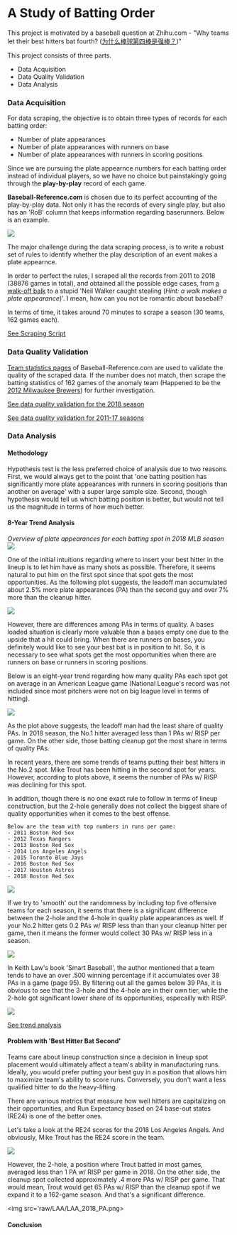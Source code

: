 # A Study of Batting Order

This project is motivated by a baseball question at Zhihu.com - "Why teams let their best hitters bat fourth? ([为什么棒球第四棒是强棒？](https://www.zhihu.com/question/269068185))"


This project consists of three parts.
- Data Acquisition
- Data Quality Validation
- Data Analysis 

### Data Acquisition
For data scraping, the objective is to obtain three types of records for each batting order:
- Number of plate appearances
- Number of plate appearances with runners on base
- Number of plate appearances with runners in scoring positions

Since we are pursuing the plate appearnce numbers for each batting order instead of individual players, so we have no choice but painstakingly going through the **play-by-play** record of each game.

**Baseball-Reference.com** is chosen due to its perfect accounting of the play-by-play data. Not only it has the records of every single play, but also has an 'RoB' column that keeps information regarding baserunners. Below is an example.

<img src='static/play_by_play_example.png'>

The major challenge during the data scraping process, is to write a robust set of rules to identify whether the play description of an event makes a plate appearnce. 

In order to perfect the rules, I scraped all the records from 2011 to 2018 (38876 games in total), and obtained all the possible edge cases, from [a walk-off balk](https://www.baseball-reference.com/boxes/LAN/LAN201506180.shtml) to a stupid 'Neil Walker caught stealing (*Hint: a walk makes a plate appearance*)'. I mean, how can you not be romantic about baseball? 

In terms of time, it takes around 70 minutes to scrape a season (30 teams, 162 games each).

[See Scraping Script](https://github.com/xulianrenzoku/battingorder/blob/master/batting_order.py)

### Data Quality Validation
[Team statistics pages](https://www.baseball-reference.com/leagues/MLB/2018.shtml) of Baseball-Reference.com are used to validate the quality of the scraped data. If the number does not match, then scrape the batting statistics of 162 games of the anomaly team (Happened to be the [2012 Milwaukee Brewers](https://github.com/xulianrenzoku/battingorder/blob/master/batting_order_data_scraping_quality_validation.ipynb)) for further investigation.

[See data quality validation for the 2018 season](https://github.com/xulianrenzoku/battingorder/blob/master/batting_order_data_scraping_example_2018.ipynb)

[See data quality validation for 2011-17 seasons](https://github.com/xulianrenzoku/battingorder/blob/master/batting_order_data_scraping_quality_validation.ipynb)

### Data Analysis

#### Methodology
Hypothesis test is the less preferred choice of analysis due to two reasons. First, we would always get to the point that 'one batting position has significantly more plate appearances with runners in scoring positions than another on average' with a super large sample size. Second, though hypothesis would tell us which batting position is better, but would not tell us the magnitude in terms of how much better.

#### 8-Year Trend Analysis

*Overview of plate appearances for each batting spot in 2018 MLB season*
<img src='raw/2018_season.png'>

One of the initial intuitions regarding where to insert your best hitter in the lineup is to let him have as many shots as possible. Therefore, it seems natural to put him on the first spot since that spot gets the most opportunities. As the following plot suggests, the leadoff man accumulated about 2.5% more plate appearances (PA) than the second guy and over 7% more than the cleanup hitter.

<img src='raw/MLB_PA_sum.png'>

However, there are differences among PAs in terms of quality. A bases loaded situation is clearly more valuable than a bases empty one due to the upside that a hit could bring. When there are runners on bases, you definitely would like to see your best bat is in position to hit. So, it is necessary to see what spots get the most opportunities when there are runners on base or runners in scoring positions. 
    
Below is an eight-year trend regarding how many quality PAs each spot got on average in an American League game (National League's record was not included since most pitchers were not on big league level in terms of hitting).

<img src='raw/AL_OB_RISP_mean.jpg'>

As the plot above suggests, the leadoff man had the least share of quality PAs. In 2018 season, the No.1 hitter averaged less than 1 PAs w/ RISP per game. On the other side, those batting cleanup got the most share in terms of quality PAs.

In recent years, there are some trends of teams putting their best hitters in the No.2 spot. Mike Trout has been hitting in the second spot for years. However, according to plots above, it seems the number of PAs w/ RISP was declining for this spot.

In addition, though there is no one exact rule to follow in terms of lineup construction, but the 2-hole generally does not collect the biggest share of quality opportunities when it comes to the best offense. 

```
Below are the team with top numbers in runs per game:
- 2011 Boston Red Sox
- 2012 Texas Rangers
- 2013 Boston Red Sox
- 2014 Los Angeles Angels
- 2015 Toronto Blue Jays
- 2016 Boston Red Sox
- 2017 Houston Astros
- 2018 Boston Red Sox
```

<img src='raw/RG1_OB_RISP_mean.jpg'>

If we try to 'smooth' out the randomness by including top five offensive teams for each season, it seems that there is a significant difference between the 2-hole and the 4-hole in quality plate appearances as well. If your No.2 hitter gets 0.2 PAs w/ RISP less than than your cleanup hitter per game, then it means the former would collect 30 PAs w/ RISP less in a season.

<img src='raw/RG5_OB_RISP_mean.jpg'>

In Keith Law's book 'Smart Baseball', the author mentioned that a team tends to have an over .500 winning percentage if it accumulates over 38 PAs in a game (page 95). By filtering out all the games below 39 PAs, it is obvious to see that the 3-hole and the 4-hole are in their own tier, while the 2-hole got significant lower share of its opportunities, especailly with RISP.

<img src='raw/o38_OB_RISP_mean.jpg'>

[See trend analysis](https://github.com/xulianrenzoku/battingorder/blob/master/batting_order_trend_analysis.ipynb)

#### Problem with 'Best Hitter Bat Second'

Teams care about lineup construction since a decision in lineup spot placement would ultimately affect a team's ability in manufacturing runs. Ideally, you would prefer putting your best guy in a position that allows him to maximize team's ability to score runs. Conversely, you don't want a less qualified hitter to do the heavy-lifting.

There are various metrics that measure how well hitters are capitalizing on their opportunities, and Run Expectancy based on 24 base-out states (RE24) is one of the better ones.

Let's take a look at the RE24 scores for the 2018 Los Angeles Angels. And obviously, Mike Trout has the RE24 score in the team.

<img src='raw/LAA/LAA_2018_RE24.png'>

However, the 2-hole, a position where Trout batted in most games, averaged less than 1 PA w/ RISP per game in 2018. On the other side, the cleanup spot collected approximately .4 more PAs w/ RISP per game. That would mean, Trout would get 65 PAs w/ RISP than the cleanup spot if we expand it to a 162-game season. And that's a significant difference.

<img src='raw/LAA/LAA_2018_PA.png>

#### Conclusion

